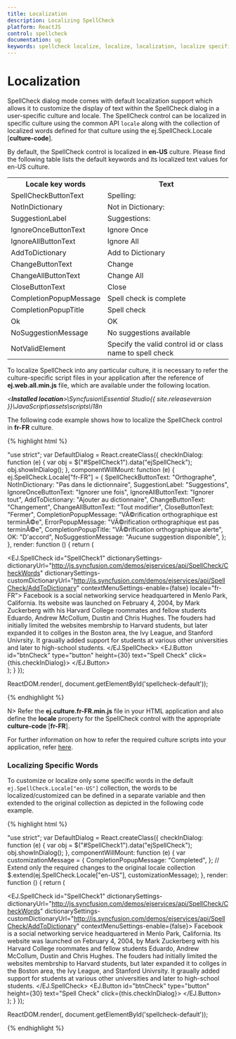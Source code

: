 ```yaml
---
title: Localization
description: Localizing SpellCheck
platform: ReactJS
control: spellcheck
documentation: ug
keywords: spellcheck localize, localize, localization, localize specific words
---
```

# Localization

SpellCheck dialog mode comes with default localization support which allows it to customize the display of text within the SpellCheck dialog in a user-specific culture and locale. The SpellCheck control can be localized in specific culture using the common API `locale` along with the collection of localized words defined for that culture using the ej.SpellCheck.Locale [**culture-code**].

By default, the SpellCheck control is localized in **en-US** culture. Please find the following table lists the default keywords and its localized text values for en-US culture.

<table>
        <tr>
            <th>
                Locale key words </th>
            <th>
                Text
            </th>
        </tr>
        <tr>
            <td>
                SpellCheckButtonText
            </td>
            <td>
                Spelling:
            </td>
        </tr>
        <tr>
            <td>
                NotInDictionary
            </td>
            <td>
                Not in Dictionary:
            </td>
        </tr>
        <tr>
            <td>
                SuggestionLabel
            </td>
            <td>
                Suggestions:
            </td>
        </tr>
        <tr>
            <td>
                IgnoreOnceButtonText
            </td>
            <td>
                Ignore Once
            </td>
        </tr>
        <tr>
            <td>
                IgnoreAllButtonText
            </td>
            <td>
                Ignore All
            </td>
        </tr>
        <tr>
            <td>
                AddToDictionary
            </td>
            <td>
                Add to Dictionary
            </td>
        </tr>
        <tr>
            <td>
                ChangeButtonText
            </td>
            <td>
                Change
            </td>
        </tr>
        <tr>
            <td>
                ChangeAllButtonText
            </td>
            <td>
                Change All
            </td>
        </tr>
        <tr>
            <td>
                CloseButtonText
            </td>
            <td>
                Close
            </td>
        </tr>
        <tr>
            <td>
                CompletionPopupMessage
            </td>
            <td>
                Spell check is complete
            </td>
        </tr>
        <tr>
            <td>
                CompletionPopupTitle
            </td>
            <td>
                Spell check
            </td>
        </tr>
        <tr>
            <td>
                Ok
            </td>
            <td>
                OK
            </td>
        </tr>
        <tr>
            <td>
                NoSuggestionMessage
            </td>
            <td>
                No suggestions available
            </td>
        </tr>
		 <tr>
            <td>
                NotValidElement
            </td>
            <td>
                Specify the valid control id or class name to spell check
            </td>
        </tr>
</table>

To localize SpellCheck into any particular culture, it is necessary to refer the culture-specific script files in your application after the reference of **ej.web.all.min.js** file, which are available under the following location.                   

_<**Installed location**>\Syncfusion\Essential Studio\{{ site.releaseversion }}\JavaScript\assets\scripts\i18n_

The following code example shows how to localize the SpellCheck control in **fr-FR** culture.

{% highlight html %}

"use strict";
var DefaultDialog = React.createClass({
    checkInDialog: function (e) {
        var obj = $("#SpellCheck1").data("ejSpellCheck");
        obj.showInDialog();
    },
    componentWillMount: function (e) {
        ej.SpellCheck.Locale["fr-FR"] = {
            SpellCheckButtonText: "Orthographe",
            NotInDictionary: "Pas dans le dictionnaire",
            SuggestionLabel: "Suggestions",
            IgnoreOnceButtonText: "Ignorer une fois",
            IgnoreAllButtonText: "Ignorer tout",
            AddToDictionary: "Ajouter au dictionnaire",
            ChangeButtonText: "Changement",
            ChangeAllButtonText: "Tout modifier",
            CloseButtonText: "Fermer",
            CompletionPopupMessage: "VÃ©rification orthographique est terminÃ©e",
            ErrorPopupMessage: "VÃ©rification orthographique est pas terminÃ©e",
            CompletionPopupTitle: "VÃ©rification orthographique alerte",
            OK: "D'accord",
            NoSuggestionMessage: "Aucune suggestion disponible",
        };
    },
    render: function () {
        return (
        <div id="dialog_default">
            <EJ.SpellCheck id="SpellCheck1" dictionarySettings-dictionaryUrl="http://js.syncfusion.com/demos/ejservices/api/SpellCheck/CheckWords" dictionarySettings-customDictionaryUrl="http://js.syncfusion.com/demos/ejservices/api/SpellCheck/AddToDictionary" contextMenuSettings-enable={false} locale="fr-FR">
                Facebook is a social networking service headquartered in Menlo Park, California. Its website was launched on February 4, 2004, by Mark Zuckerberg with his Harvard College roommates and fellow students Eduardo, Andrew McCollum, Dustin and Chris Hughes.
                The fouders had initially limited the websites membrship to Harvard students, but later expanded it to collges in the Boston area, the Ivy League, and Stanford Univrsity. It graually added support for students at various other universities and later to high-school students.
            </EJ.SpellCheck>
            <EJ.Button id="btnCheck" type="button" height={30} text="Spell Check" click={this.checkInDialog}>
            </EJ.Button>
        </div>
        );
    }
});

ReactDOM.render(<DefaultDialog />, document.getElementById('spellcheck-default'));

{% endhighlight %}

N> Refer the **ej.culture.fr-FR.min.js** file in your HTML application and also define the **locale** property for the SpellCheck control with the appropriate **culture-code** [**fr-FR**].

For further information on how to refer the required culture scripts into your application, refer [here](https://help.syncfusion.com/js/localization).

### Localizing Specific Words

To customize or localize only some specific words in the default `ej.SpellCheck.Locale["en-US"]` collection, the words to be localized/customized can be defined in a separate variable and then extended to the original collection as depicted in the following code example.

{% highlight html %}

"use strict";
var DefaultDialog = React.createClass({
    checkInDialog: function (e) {
        var obj = $("#SpellCheck1").data("ejSpellCheck");
        obj.showInDialog();
    },
    componentWillMount: function (e) {
        var customizationMessage = {
            CompletionPopupMessage: "Completed",
        };
        // Extend only the required changes to the original locale collection
        $.extend(ej.SpellCheck.Locale["en-US"], customizationMessage);
    },
    render: function () {
        return (
        <div id="dialog_default">
            <EJ.SpellCheck id="SpellCheck1" dictionarySettings-dictionaryUrl="http://js.syncfusion.com/demos/ejservices/api/SpellCheck/CheckWords" dictionarySettings-customDictionaryUrl="http://js.syncfusion.com/demos/ejservices/api/SpellCheck/AddToDictionary" contextMenuSettings-enable={false}>
                Facebook is a social networking service headquartered in Menlo Park, California. Its website was launched on February 4, 2004, by Mark Zuckerberg with his Harvard College roommates and fellow students Eduardo, Andrew McCollum, Dustin and Chris Hughes.
                The fouders had initially limited the websites membrship to Harvard students, but later expanded it to collges in the Boston area, the Ivy League, and Stanford Univrsity. It graually added support for students at various other universities and later to high-school students.
            </EJ.SpellCheck>
            <EJ.Button id="btnCheck" type="button" height={30} text="Spell Check" click={this.checkInDialog}>
            </EJ.Button>
        </div>
        );
    }
});

ReactDOM.render(<DefaultDialog />, document.getElementById('spellcheck-default'));

{% endhighlight %}


